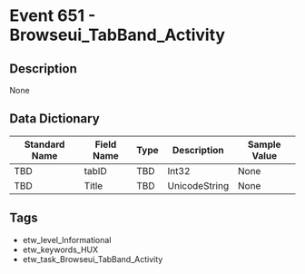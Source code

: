# Event 651 - Browseui_TabBand_Activity

## Description
None

## Data Dictionary
|Standard Name|Field Name|Type|Description|Sample Value|
|---|---|---|---|---|
|TBD|tabID|TBD|Int32|None|None|
|TBD|Title|TBD|UnicodeString|None|None|

## Tags
* etw_level_Informational
* etw_keywords_HUX
* etw_task_Browseui_TabBand_Activity